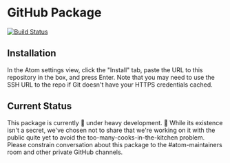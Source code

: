# GitHub Package

[![Build Status](https://travis-ci.com/atom/github.svg?token=RwrCnzpsZN5oEq5S5p7V&branch=master)](https://travis-ci.com/atom/github)

## Installation

In the Atom settings view, click the "Install" tab, paste the URL to this repository in the box, and press Enter. Note that you may need to use the SSH URL to the repo if Git doesn't have your HTTPS credentials cached.

## Current Status

This package is currently :construction: under heavy development. :construction: While its existence isn't a secret, we've chosen not to share that we're working on it with the public quite yet to avoid the too-many-cooks-in-the-kitchen problem. Please constrain conversation about this package to the #atom-maintainers room and other private GitHub channels.
